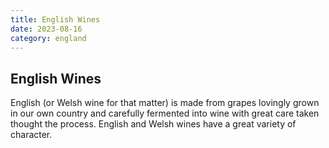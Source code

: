 ```yaml
---
title: English Wines
date: 2023-08-16
category: england
---
```


## English Wines

English (or Welsh wine for that matter) is made from grapes lovingly grown in our own country and carefully fermented into wine with great care taken thought the process. English and Welsh wines have a great variety of character.
